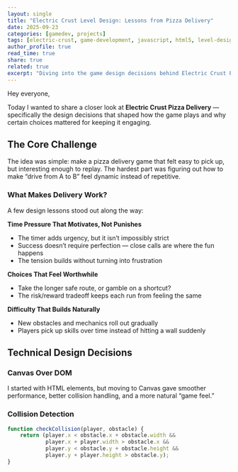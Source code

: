 ```yaml
---
layout: single
title: "Electric Crust Level Design: Lessons from Pizza Delivery"
date: 2025-09-23
categories: [gamedev, projects]
tags: [electric-crust, game-development, javascript, html5, level-design]
author_profile: true
read_time: true
share: true
related: true
excerpt: "Diving into the game design decisions behind Electric Crust Pizza Delivery and what I learned about player engagement."
---
```


Hey everyone,  

Today I wanted to share a closer look at **Electric Crust Pizza Delivery** — specifically the design decisions that shaped how the game plays and why certain choices mattered for keeping it engaging.

## The Core Challenge

The idea was simple: make a pizza delivery game that felt easy to pick up, but interesting enough to replay. The hardest part was figuring out how to make “drive from A to B” feel dynamic instead of repetitive.

### What Makes Delivery Work?

A few design lessons stood out along the way:

**Time Pressure That Motivates, Not Punishes**  
- The timer adds urgency, but it isn’t impossibly strict  
- Success doesn’t require perfection — close calls are where the fun happens  
- The tension builds without turning into frustration  

**Choices That Feel Worthwhile**  
- Take the longer safe route, or gamble on a shortcut?  
- The risk/reward tradeoff keeps each run from feeling the same  

**Difficulty That Builds Naturally**  
- New obstacles and mechanics roll out gradually  
- Players pick up skills over time instead of hitting a wall suddenly  

## Technical Design Decisions

### Canvas Over DOM
I started with HTML elements, but moving to Canvas gave smoother performance, better collision handling, and a more natural “game feel.”

### Collision Detection
```javascript
function checkCollision(player, obstacle) {
    return (player.x < obstacle.x + obstacle.width &&
            player.x + player.width > obstacle.x &&
            player.y < obstacle.y + obstacle.height &&
            player.y + player.height > obstacle.y);
}